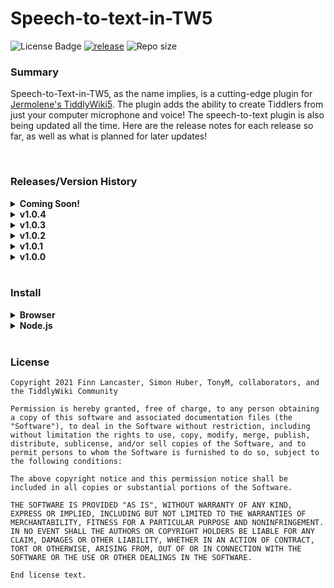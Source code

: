 # Speech-to-text-in-TW5
![License Badge](https://img.shields.io/badge/license-MIT-blue) [![release](https://img.shields.io/badge/release-latest-brightgreen)](https://github.com/flancast90/Speech-to-text-in-TW5/releases/latest) ![Repo size](https://img.shields.io/badge/size-1.3MB-orange)

### Summary


Speech-to-Text-in-TW5, as the name implies, is a cutting-edge plugin for [Jermolene's TiddlyWiki5](https://github.com/jermolene/tiddlywiki5). The plugin adds the ability to create Tiddlers from just your computer microphone and voice! The speech-to-text plugin is also being updated all the time. Here are the release notes for each release so far, as well as what is planned for later updates!

<br />

### Releases/Version History

<details><summary><b>Coming Soon!</b></summary>
  <ul>
  	<li>Custom Verbal Commands: define command word and action!</li>
    <li>Better UI: minor edits for after recording stopped with command</li>
    <li>Language auto-detection: language defaults to whatever language TW is in!</li>
    <li>language switch: change plugin language with TW built-in-languages</li>
  </ul>
</details>
<details><summary><b>v1.0.4</b></summary>
  <ul>
  	<li>Support for language change</li>
    <li>Verbal commands, starting with "command"</li>
    <li>Safari on iOS support tested</li>
  </ul>
</details>
<details><summary><b>v1.0.3</b></summary>
  <ul>
  	<li>Keyboard shortcut! Alt+Shift+R to start recording!</li>
  </ul>
</details>
<details><summary><b>v1.0.2</b></summary>
  <ul>
  	<li>BUG FIXES: plugin no longer stops listening after pause.</li>
  </ul>
</details>
<details><summary><b>v1.0.1</b></summary>
  <ul>
  	<li>Code Cleanup and minor UI edits.</li>
  </ul>
</details>
<details><summary><b>v1.0.0</b></summary>
  <ul>
  	<li>Minimal Implementation. First Commit!</li>
  </ul>
</details>

<br />

### Install

<details><summary><b>Browser</b></summary>
  <ol>
    <li>Install an "empty.html" from <a href="https://www.tiddlywiki.com">tiddlywiki.com</a></li>
    <br />
    <li>Go to <a href="https://speech-to-text.finnsoftware.net">speech-to-text.finnsoftware.net</a>, the plugin homepage</li>
    <br />
    <li>In the Installation tiddler of the speech-to-text plugin page, drag the "Speech-to-text: Speech to Text for TW5" plugin box into your open "empty.html" instance. You now have the plugin! 🎉</li>
  </ol>
</details>


<details><summary><b>Node.js</b></summary>
  <ol>
    <li>Install Node.js and NPM (Node Package Manager) from <a href="https://nodejs.org/en/download/">these instructions</a></a></li>
    <br />
    <li>In your terminal, type: <code>npm install -g tiddlywiki</code></li>
    <br />
    <li>In your terminal again, create a new wiki with <code>tiddlywiki mynewwiki --init server</code></li>
    <br />
    <li>OPTIONAL: you may want to tell TiddlyWiki where the plugin will be found so you can store it in any folder. To do so, type <code>export TIDDLYWIKI_PLUGIN_PATH="$HOME/location_of_plugin"</code></li>
    <li>You then can install the latest version of the plugin via <a href="https://github.com/flancast90/Speech-To-Text-in-TW5/releases/latest/">This Link</a> as either a .zip or .tar.gz. *Make sure you extract the files to the location you specified in the last step!</li>
    <br />
    <li>That's it! 🎉 Launch your new wiki with the plugin using <code>tiddlywiki mynewwiki --listen</code></li> 
  </ol>
</details>



<br />

### License
```
Copyright 2021 Finn Lancaster, Simon Huber, TonyM, collaborators, and the TiddlyWiki Community

Permission is hereby granted, free of charge, to any person obtaining a copy of this software and associated documentation files (the "Software"), to deal in the Software without restriction, including without limitation the rights to use, copy, modify, merge, publish, distribute, sublicense, and/or sell copies of the Software, and to permit persons to whom the Software is furnished to do so, subject to the following conditions:

The above copyright notice and this permission notice shall be included in all copies or substantial portions of the Software.

THE SOFTWARE IS PROVIDED "AS IS", WITHOUT WARRANTY OF ANY KIND, EXPRESS OR IMPLIED, INCLUDING BUT NOT LIMITED TO THE WARRANTIES OF MERCHANTABILITY, FITNESS FOR A PARTICULAR PURPOSE AND NONINFRINGEMENT. IN NO EVENT SHALL THE AUTHORS OR COPYRIGHT HOLDERS BE LIABLE FOR ANY CLAIM, DAMAGES OR OTHER LIABILITY, WHETHER IN AN ACTION OF CONTRACT, TORT OR OTHERWISE, ARISING FROM, OUT OF OR IN CONNECTION WITH THE SOFTWARE OR THE USE OR OTHER DEALINGS IN THE SOFTWARE.

End license text.
```
